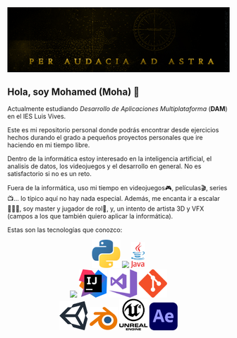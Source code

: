 
<div align="center">
<img src="imagenes/header.png">
</div>

## Hola, soy Mohamed (Moha) 👋

Actualmente estudiando *Desarrollo de Aplicaciones Multiplataforma* (**DAM**) en el IES Luis Vives.

Este es mi repositorio personal donde podrás encontrar desde ejercicios hechos durando el grado a pequeños proyectos personales que ire haciendo en mi tiempo libre. 

Dentro de la informática estoy interesado en la inteligencia artificial, el analisis de datos, los videojuegos y el desarrollo en general. No es satisfactorio si no es un reto.

Fuera de la informática, uso mi tiempo en videojuegos🎮, películas🎬, series📺... lo típico aquí no hay nada especial. 
Además, me encanta ir a escalar🧗🏼‍♂️, soy master y jugador de rol🎲, y, un intento de artista 3D y VFX (campos a los que también quiero aplicar la informática).

Estas son las tecnologías que conozco:


<div align="center">
<img src="imagenes/python.png" width="64">
<img src="https://upload.wikimedia.org/wikipedia/commons/1/18/ISO_C%2B%2B_Logo.svg" width="64">
<img src="imagenes/java.png" width="32">
<br>
<img src="imagenes/vscode.png" width="64"> 
<img src="imagenes/intellij.png" width="64">
<img src="imagenes/vs.svg" width="64">
<img src="imagenes/git.png" width="64">

<br>
<img src="imagenes/unity.png" width="64">
<img src="imagenes/blender.png" width="64">
<img src="imagenes/ue4.png" width="64">
<img src="imagenes/ae.svg" width="64">
<br>
</div>








